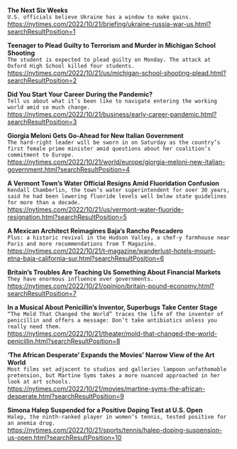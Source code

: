 **The Next Six Weeks**\
`U.S. officials believe Ukraine has a window to make gains.`\
https://nytimes.com/2022/10/21/briefing/ukraine-russia-war-us.html?searchResultPosition=1

**Teenager to Plead Guilty to Terrorism and Murder in Michigan School Shooting**\
`The student is expected to plead guilty on Monday. The attack at Oxford High School killed four students.`\
https://nytimes.com/2022/10/21/us/michigan-school-shooting-plead.html?searchResultPosition=2

**Did You Start Your Career During the Pandemic?**\
`Tell us about what it’s been like to navigate entering the working world amid so much change.`\
https://nytimes.com/2022/10/21/business/early-career-pandemic.html?searchResultPosition=3

**Giorgia Meloni Gets Go-Ahead for New Italian Government**\
`The hard-right leader will be sworn in on Saturday as the country’s first female prime minister amid questions about her coalition’s commitment to Europe.`\
https://nytimes.com/2022/10/21/world/europe/giorgia-meloni-new-italian-government.html?searchResultPosition=4

**A Vermont Town’s Water Official Resigns Amid Fluoridation Confusion**\
`Kendall Chamberlin, the town’s water superintendent for over 30 years, said he had been lowering fluoride levels well below state guidelines for more than a decade.`\
https://nytimes.com/2022/10/21/us/vermont-water-fluoride-resignation.html?searchResultPosition=5

**A Mexican Architect Reimagines Baja’s Rancho Pescadero**\
`Plus: a historic revival in the Hudson Valley, a chef-y farmhouse near Paris and more recommendations from T Magazine.`\
https://nytimes.com/2022/10/21/t-magazine/wanderlust-hotels-mount-etna-baja-california-sur.html?searchResultPosition=6

**Britain’s Troubles Are Teaching Us Something About Financial Markets**\
`They have enormous influence over governments.`\
https://nytimes.com/2022/10/21/opinion/britain-pound-economy.html?searchResultPosition=7

**In a Musical About Penicillin’s Inventor, Superbugs Take Center Stage**\
`“The Mold That Changed the World” traces the life of the inventor of penicillin and offers a message: Don’t take antibiotics unless you really need them.`\
https://nytimes.com/2022/10/21/theater/mold-that-changed-the-world-penicillin.html?searchResultPosition=8

**‘The African Desperate’ Expands the Movies’ Narrow View of the Art World**\
`Most films set adjacent to studios and galleries lampoon unfathomable pretension, but Martine Syms takes a more nuanced approached in her look at art schools.`\
https://nytimes.com/2022/10/21/movies/martine-syms-the-african-desperate.html?searchResultPosition=9

**Simona Halep Suspended for a Positive Doping Test at U.S. Open**\
`Halep, the ninth-ranked player in women’s tennis, tested positive for an anemia drug.`\
https://nytimes.com/2022/10/21/sports/tennis/halep-doping-suspension-us-open.html?searchResultPosition=10

